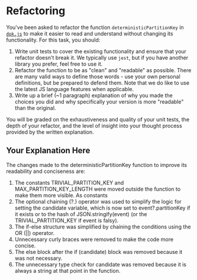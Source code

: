 # Refactoring

You've been asked to refactor the function `deterministicPartitionKey` in [`dpk.js`](dpk.js) to make it easier to read and understand without changing its functionality. For this task, you should:

1. Write unit tests to cover the existing functionality and ensure that your refactor doesn't break it. We typically use `jest`, but if you have another library you prefer, feel free to use it.
2. Refactor the function to be as "clean" and "readable" as possible. There are many valid ways to define those words - use your own personal definitions, but be prepared to defend them. Note that we do like to use the latest JS language features when applicable.
3. Write up a brief (~1 paragraph) explanation of why you made the choices you did and why specifically your version is more "readable" than the original.

You will be graded on the exhaustiveness and quality of your unit tests, the depth of your refactor, and the level of insight into your thought process provided by the written explanation.

## Your Explanation Here

The changes made to the deterministicPartitionKey function to improve its readability and conciseness are:

1. The constants TRIVIAL_PARTITION_KEY and MAX_PARTITION_KEY_LENGTH were moved outside the function to make them more visible. As constants
2. The optional chaining (?.) operator was used to simplify the logic for setting the candidate variable, which is now set to event?.partitionKey if it exists or to the hash of JSON.stringify(event) (or the TRIVIAL_PARTITION_KEY if event is falsy).
3. The if-else structure was simplified by chaining the conditions using the OR (||) operator.
4. Unnecessary curly braces were removed to make the code more concise.
5. The else block after the if (candidate) block was removed because it was not necessary.
6. The unnecessary type check for candidate was removed because it is always a string at that point in the function.


